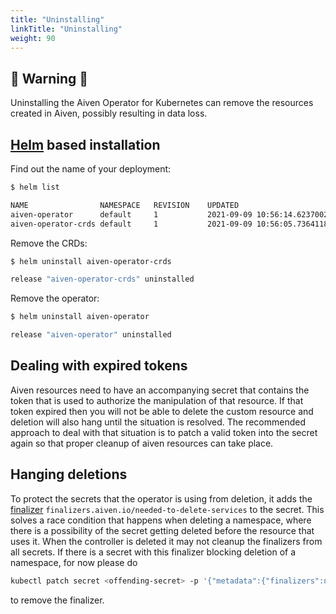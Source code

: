 ```yaml
---
title: "Uninstalling"
linkTitle: "Uninstalling"
weight: 90
---
```


## 🚨 Warning 🚨

Uninstalling the Aiven Operator for Kubernetes can remove the resources created in Aiven, possibly resulting in data loss.

## [Helm](https://helm.sh) based installation

Find out the name of your deployment:

```bash
$ helm list

NAME               	NAMESPACE	REVISION	UPDATED                                 	STATUS  	CHART                     	APP VERSION
aiven-operator     	default  	1       	2021-09-09 10:56:14.623700249 +0200 CEST	deployed	aiven-operator-v0.1.0     	v0.1.0     
aiven-operator-crds	default  	1       	2021-09-09 10:56:05.736411868 +0200 CEST	deployed	aiven-operator-crds-v0.1.0	v0.1.0
```

Remove the CRDs:

```bash
$ helm uninstall aiven-operator-crds

release "aiven-operator-crds" uninstalled
```

Remove the operator:

```bash
$ helm uninstall aiven-operator

release "aiven-operator" uninstalled
```

## Dealing with expired tokens

Aiven resources need to have an accompanying secret that contains the token that is used to authorize the manipulation of that resource.
If that token expired then you will not be able to delete the custom resource and deletion will also hang until the situation is resolved.
The recommended approach to deal with that situation is to patch a valid token into the secret again so that proper cleanup of aiven resources can take place.

## Hanging deletions

To protect the secrets that the operator is using from deletion, it adds the [finalizer](https://kubernetes.io/docs/concepts/overview/working-with-objects/finalizers/) `finalizers.aiven.io/needed-to-delete-services` to the secret.
This solves a race condition that happens when deleting a namespace, where there is a possibility of the secret getting deleted before the resource that uses it.
When the controller is deleted it may not cleanup the finalizers from all secrets.
If there is a secret with this finalizer blocking deletion of a namespace, for now please do

```bash
kubectl patch secret <offending-secret> -p '{"metadata":{"finalizers":null}}' --type=merge
```

to remove the finalizer.
